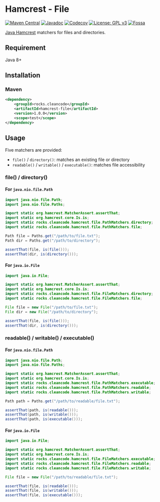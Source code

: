 # Hamcrest - File

[![Maven Central][Maven Central - badge]][Maven Central - link]
[![Javadoc][Javadoc - badge]][Javadoc - link]
[![Codecov][Codecov - badge]][Codecov - link]
[![License: GPL v3][Licence - badge]][Licence - link]
[![Fossa][Fossa - badge]][Fossa - link]

[Java Hamcrest] matchers for files and directories.

## Requirement

Java 8+

## Installation

### Maven

```xml
<dependency>
    <groupId>rocks.cleancode</groupId>
    <artifactId>hamcrest-file</artifactId>
    <version>1.0.0</version>
    <scope>test</scope>
</dependency>
```

## Usage

Five matchers are provided:
- `file()` / `directory()`: matches an existing file or directory
- `readable()` / `writable()` / `executable()`: matches file accessibility

### file() / directory()

#### For `java.nio.file.Path`

```java
import java.nio.file.Path;
import java.nio.file.Paths;

import static org.hamcrest.MatcherAssert.assertThat;
import static org.hamcrest.core.Is.is;
import static rocks.cleancode.hamcrest.file.PathMatchers.directory;
import static rocks.cleancode.hamcrest.file.PathMatchers.file;

Path file = Paths.get("/path/to/file.txt");
Path dir = Paths.get("/path/to/directory");

assertThat(file, is(file()));
assertThat(dir, is(directory()));
```

#### For `java.io.File`

```java
import java.io.File;

import static org.hamcrest.MatcherAssert.assertThat;
import static org.hamcrest.core.Is.is;
import static rocks.cleancode.hamcrest.file.FileMatchers.directory;
import static rocks.cleancode.hamcrest.file.FileMatchers.file;

File file = new File("/path/to/file.txt");
File dir = new File("/path/to/directory");

assertThat(file, is(file()));
assertThat(dir, is(directory()));
```

### readable() / writable() / executable()

#### For `java.nio.file.Path`

```java
import java.nio.file.Path;
import java.nio.file.Paths;

import static org.hamcrest.MatcherAssert.assertThat;
import static org.hamcrest.core.Is.is;
import static rocks.cleancode.hamcrest.file.PathMatchers.executable;
import static rocks.cleancode.hamcrest.file.PathMatchers.readable;
import static rocks.cleancode.hamcrest.file.PathMatchers.writable;

Path path = Paths.get("/path/to/readable/file.txt");

assertThat(path, is(readable()));
assertThat(path, is(writable()));
assertThat(path, is(executable()));
```

#### For `java.io.File`

```java
import java.io.File;

import static org.hamcrest.MatcherAssert.assertThat;
import static org.hamcrest.core.Is.is;
import static rocks.cleancode.hamcrest.file.FileMatchers.executable;
import static rocks.cleancode.hamcrest.file.FileMatchers.readable;
import static rocks.cleancode.hamcrest.file.FileMatchers.writable;

File file = new File("/path/to/readable/file.txt");

assertThat(file, is(readable()));
assertThat(file, is(writable()));
assertThat(file, is(executable()));
```

[Java Hamcrest]: https://hamcrest.org/JavaHamcrest/

[Maven Central - badge]: https://img.shields.io/maven-central/v/rocks.cleancode/hamcrest-file?color=brightgreen
[Maven Central - link]: https://search.maven.org/artifact/rocks.cleancode/hamcrest-file
[Javadoc - badge]: https://javadoc.io/badge2/rocks.cleancode/hamcrest-file/javadoc.svg
[Javadoc - link]: https://javadoc.io/doc/rocks.cleancode/hamcrest-file
[Codecov - badge]: https://codecov.io/gh/clean-code-rocks/hamcrest-java-file/branch/main/graph/badge.svg?token=20U73YBOJB
[Codecov - link]: https://codecov.io/gh/clean-code-rocks/hamcrest-java-file
[Licence - badge]: https://img.shields.io/badge/License-GPLv3-blue.svg
[Licence - link]: https://www.gnu.org/licenses/gpl-3.0
[Fossa - badge]: https://app.fossa.com/api/projects/git%2Bgithub.com%2Fclean-code-rocks%2Fhamcrest-java-file.svg?type=shield
[Fossa - link]: https://app.fossa.com/projects/git%2Bgithub.com%2Fclean-code-rocks%2Fhamcrest-java-file?ref=badge_shield
